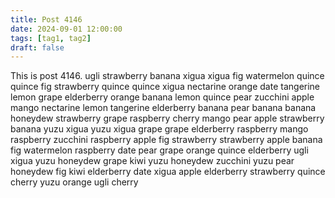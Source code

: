```yaml
---
title: Post 4146
date: 2024-09-01 12:00:00
tags: [tag1, tag2]
draft: false
---
```

This is post 4146.
ugli
strawberry
banana
xigua
xigua
fig
watermelon
quince
quince
fig
strawberry
quince
quince
xigua
nectarine
orange
date
tangerine
lemon
grape
elderberry
orange
banana
lemon
quince
pear
zucchini
apple
mango
nectarine
lemon
tangerine
elderberry
banana
pear
banana
banana
honeydew
strawberry
grape
raspberry
cherry
mango
pear
apple
strawberry
banana
yuzu
xigua
yuzu
xigua
grape
grape
elderberry
raspberry
mango
raspberry
zucchini
raspberry
apple
fig
strawberry
strawberry
apple
banana
fig
watermelon
raspberry
date
pear
grape
orange
quince
elderberry
ugli
xigua
yuzu
honeydew
grape
kiwi
yuzu
honeydew
zucchini
yuzu
pear
honeydew
fig
kiwi
elderberry
date
xigua
apple
elderberry
strawberry
quince
cherry
yuzu
orange
ugli
cherry
